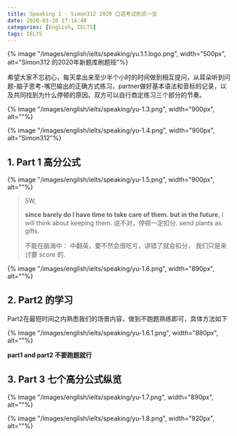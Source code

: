 ```yaml
---
title: Speaking 1 - Simon312 2020 口语考试形式一览
date: 2020-03-28 17:14:48
categories: [English, IELTS]
tags: IELTS
---
```


{% image "/images/english/ielts/speaking/yu.1.1.logo.png", width="500px", alt="Simon312 的2020年新题库刷题班"%}

<!-- more -->


希望大家不忘初心，每天拿出来至少半个小时的时间做到相互提问，从耳朵听到问题-脑子思考-嘴巴输出的正确方式练习，partner做好基本语法和音标的记录，以及共同找到为什么停顿的原因。双方可以自行商定练习三个部分的节奏。

{% image "/images/english/ielts/speaking/yu-1.3.png", width="900px", alt=""%}

{% image "/images/english/ielts/speaking/yu-1.4.png", width="900px", alt="Simon312"%}

## 1. Part 1 高分公式

{% image "/images/english/ielts/speaking/yu-1.5.png", width="900px", alt=""%}

> 5W, 
>
> **since barely do I have time to take care of them. but in the future**, I will think about keeping them.   说不对，停顿一定扣分. send plants as gifts.
> 
> 不能在脑海中： 中翻英，要不然会很吃亏，讲错了就会扣分， 我们只是来讨要 score 的.

{% image "/images/english/ielts/speaking/yu-1.6.png", width="890px", alt=""%}

## 2. Part2 的学习

Part2在最短时间之内熟悉我们的场景内容，做到不跑题熟练即可，具体方法如下

{% image "/images/english/ielts/speaking/yu-1.6.1.png", width="880px", alt=""%}

**part1 and part2 不要跑题就行**

## 3. Part 3 七个高分公式纵览

{% image "/images/english/ielts/speaking/yu-1.7.png", width="890px", alt=""%}

{% image "/images/english/ielts/speaking/yu-1.8.png", width="920px", alt=""%}
